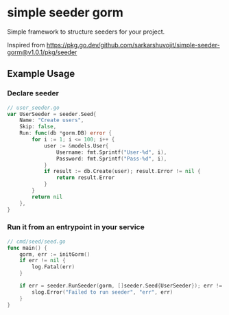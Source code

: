 # simple seeder gorm

Simple framework to structure seeders for your project.

Inspired from https://pkg.go.dev/github.com/sarkarshuvojit/simple-seeder-gorm@v1.0.1/pkg/seeder

## Example Usage

### Declare seeder

```go
// user_seeder.go
var UserSeeder = seeder.Seed{
	Name: "Create users",
	Skip: false,
	Run: func(db *gorm.DB) error {
		for i := 1; i <= 100; i++ {
			user := &models.User{
				Username: fmt.Sprintf("User-%d", i),
				Password: fmt.Sprintf("Pass-%d", i),
			}
			if result := db.Create(user); result.Error != nil {
				return result.Error
			}
		}
		return nil
	},
}
```
### Run it from an entrypoint in your service

```go
// cmd/seed/seed.go
func main() {
	gorm, err := initGorm()
	if err != nil {
		log.Fatal(err)
	}

	if err = seeder.RunSeeder(gorm, []seeder.Seed{UserSeeder}); err != nil {
		slog.Error("Failed to run seeder", "err", err)
	}
}

```
